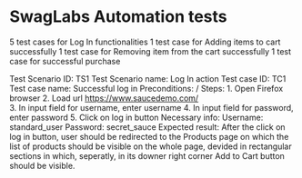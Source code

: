 # SwagLabs Automation tests

5 test cases for Log In functionalities
1 test case for Adding items to cart successfully
1 test case for Removing item from the cart successfully
1 test case for successful purchase

Test Scenario ID: TS1
    Test Scenario name: Log In action
        Test case ID: TC1
            Test case name: Successful log in
                Preconditions: /
                    Steps: 1. Open Firefox browser
                           2. Load url https://www.saucedemo.com/   
                           3. In input field for username, enter username
                           4. In input field for password, enter password
                           5. Click on log in button
                           Necessary info:
                           Username: standard_user
                           Password: secret_sauce
                                Expected result: After the click on log in button, user should be redirected to the Products page on which the list of products should be visible on the whole page, devided in rectangular sections in which, seperatly, in its downer right corner Add to Cart button should be visible.